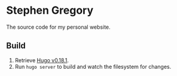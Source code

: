 # Stephen Gregory

The source code for my personal website.

## Build

1. Retrieve [Hugo v0.18.1](https://github.com/spf13/hugo/releases).
2. Run `hugo server` to build and watch the filesystem for changes.
